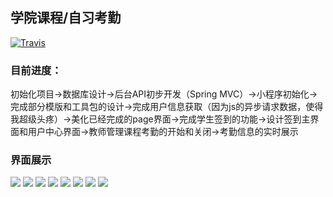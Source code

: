 ## 学院课程/自习考勤

[![Travis](https://img.shields.io/travis/rust-lang/rust.svg)]()

### 目前进度：
初始化项目->数据库设计->后台API初步开发（Spring MVC）->小程序初始化->完成部分模版和工具包的设计->完成用户信息获取（因为js的异步请求数据，使得我超级头疼）->美化已经完成的page界面->完成学生签到的功能->设计签到主界面和用户中心界面->教师管理课程考勤的开始和关闭->考勤信息的实时展示

### 界面展示
![](/demo/scanQR.jpg)
![](/demo/kcqd_1.png)
![](/demo/kcqd_2.png)
![](/demo/kcqd_3.png)
![](/demo/kcqd_4.png)
![](/demo/kcqd_5.jpg)
![](/demo/kcqd_7.png)
![](/demo/kcqd_6.png)
